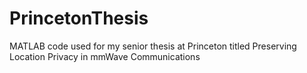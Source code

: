 # PrincetonThesis
MATLAB code used for my senior thesis at Princeton titled Preserving Location Privacy in mmWave Communications
